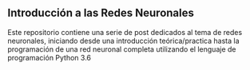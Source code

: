 ## Introducción a las Redes Neuronales

Este repositorio contiene una serie de post dedicados al tema de redes neuronales, iniciando desde una introducción teórica/practica hasta la programación de una red neuronal completa utilizando el lenguaje de programación Python 3.6
